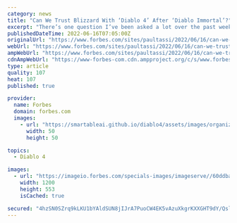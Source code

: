 ```yaml
---
category: news
title: "Can We Trust Blizzard With ‘Diablo 4’ After ‘Diablo Immortal’?"
excerpt: "There’s one question I’ve been asked a lot over the past week, and one I’ve asked myself: Given the current state of Blizzard, can we trust that Diablo 4 will actually deliver, given recent events?"
publishedDateTime: 2022-06-16T07:05:00Z
originalUrl: "https://www.forbes.com/sites/paultassi/2022/06/16/can-we-trust-blizzard-with-diablo-4-after-diablo-immortal/"
webUrl: "https://www.forbes.com/sites/paultassi/2022/06/16/can-we-trust-blizzard-with-diablo-4-after-diablo-immortal/"
ampWebUrl: "https://www.forbes.com/sites/paultassi/2022/06/16/can-we-trust-blizzard-with-diablo-4-after-diablo-immortal/amp/"
cdnAmpWebUrl: "https://www-forbes-com.cdn.ampproject.org/c/s/www.forbes.com/sites/paultassi/2022/06/16/can-we-trust-blizzard-with-diablo-4-after-diablo-immortal/amp/"
type: article
quality: 107
heat: 107
published: true

provider:
  name: Forbes
  domain: forbes.com
  images:
    - url: "https://smartableai.github.io/diablo4/assets/images/organizations/forbes.com-50x50.jpg"
      width: 50
      height: 50

topics:
  - Diablo 4

images:
  - url: "https://imageio.forbes.com/specials-images/imageserve//60ddba7d243d9e40469458fe/0x0.jpg?format=jpg&width=1200"
    width: 1200
    height: 553
    isCached: true

secured: "4hzSN0SZrq9kLKU1bYAldSUN8jIJrA7PuoCW4EK5vAzuXkgrKXXGHT9dY/Qsl9eJciur/5FcGaYHcOfq+GvOUwlc46/kcZ6LgFC3JxKyt4r0H1bOAAyPCKHk6qCFow4lLz9l9nq6BAI/cz6WiT8kWqI0Fz2KaCuDhaFPDOMK6r1YnzyNreUJU1jgJC5flLQ2Ln62VBfaWiFzs1rvjx2twOH4IF4GGsk1fPiL3bwmRXfaHmKP71tiJBt0i1YnwnLJ2Qjf+IbAQcnBxjJPnwLPX5IQEqmALw/WdrMz+6JQqy0iUyuGaDjvPypwnwWVXvPeVXzGcaFidELhzuaY4cJrx2d0z8JVn5HuzCAy4iZ9JSQ=;+HkmTnJpVnDbUw339DNuog=="
---
```


